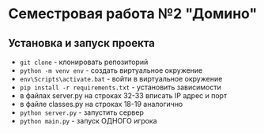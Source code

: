 # Семестровая работа №2 "Домино" 

## Установка и запуск проекта

- `git clone` - клонировать репозиторий
- `python -m venv env` - создать виртуальное окружение
- `env\Scripts\activate.bat` - войти в виртуальное окружение
- `pip install -r requirements.txt` - установить зависимости
- в файлах server.py на строках 32-33 вписать IP адрес и порт 
- в файле classes.py на строках 18-19 аналогично
- `python server.py` - запустить сервер
- `python main.py` - запуск ОДНОГО игрока
